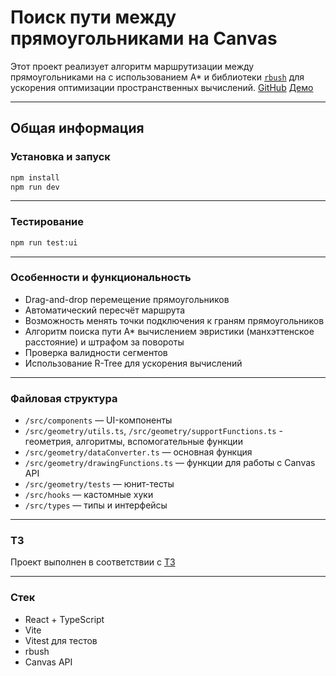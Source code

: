 # Поиск пути между прямоугольниками на Canvas

Этот проект реализует алгоритм маршрутизации между прямоугольниками на <canvas> с использованием A\* и библиотеки [`rbush`](https://github.com/mourner/rbush) для ускорения оптимизации пространственных вычислений.
[GitHub](https://github.com/ArchibaldKronin/pathfinding-a-star)
[Демо](https://pathfinding-a-star.netlify.app/)

---

## Общая информация

### Установка и запуск

```bash
npm install
npm run dev
```

---

### Тестирование

```bash
npm run test:ui
```

---

### Особенности и функциональность

- Drag-and-drop перемещение прямоугольников
- Автоматический пересчёт маршрута
- Возможность менять точки подключения к граням прямоугольников
- Алгоритм поиска пути A\* вычислением эвристики (манхэттенское расстояние) и штрафом за повороты
- Проверка валидности сегментов
- Использование R-Tree для ускорения вычислений

---

### Файловая структура

- `/src/components` — UI-компоненты
- `/src/geometry/utils.ts`, `/src/geometry/supportFunctions.ts` - геометрия, алгоритмы, вспомогательные функции
- `/src/geometry/dataConverter.ts` — основная функция
- `/src/geometry/drawingFunctions.ts` — функции для работы с Canvas API
- `/src/geometry/tests` — юнит-тесты
- `/src/hooks` — кастомные хуки
- `/src/types` — типы и интерфейсы

---

### ТЗ

Проект выполнен в соответствии с [ТЗ](https://docs.google.com/document/d/1Mck5tZn5z5RbmEgGRuKIeRWEKjlswmLIrbh1-11eS4A/edit?tab=t.0)

---

### Стек

- React + TypeScript
- Vite
- Vitest для тестов
- rbush
- Canvas API

